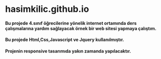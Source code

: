 # hasimkilic.github.io
#### Bu projede 4.sınıf öğrecilerine yönelik internet ortamında ders çalışmalarına yardım sağlayacak örnek bir web sitesi yapmaya çalıştım.
#### Bu projede Html,Css,Javascript ve Jquery kullanılmıştır.
#### Projenin responsive tasarımıda yakın zamanda yapılacaktır.
